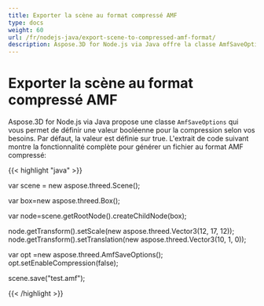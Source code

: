 ```yaml
---
title: Exporter la scène au format compressé AMF
type: docs
weight: 60
url: /fr/nodejs-java/export-scene-to-compressed-amf-format/
description: Aspose.3D for Node.js via Java offre la classe AmfSaveOptions qui vous permet de définir une valeur booléenne pour la compression selon vos besoins.
---
```

#  **Exporter la scène au format compressé AMF**
Aspose.3D for Node.js via Java propose une classe `AmfSaveOptions` qui vous permet de définir une valeur booléenne pour la compression selon vos besoins. Par défaut, la valeur est définie sur true. L'extrait de code suivant montre la fonctionnalité complète pour générer un fichier au format AMF compressé:

{{< highlight "java" >}}

var scene = new aspose.threed.Scene();

var box=new aspose.threed.Box();

var node=scene.getRootNode().createChildNode(box);

node.getTransform().setScale(new aspose.threed.Vector3(12, 17, 12));
node.getTransform().setTranslation(new aspose.threed.Vector3(10, 1, 0));

var opt =new aspose.threed.AmfSaveOptions();
opt.setEnableCompression(false);

scene.save("test.amf");

{{< /highlight >}}
